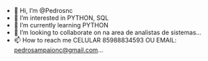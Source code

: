 - 👋 Hi, I’m @Pedrosnc
- 👀 I’m interested in  PYTHON, SQL
- 🌱 I’m currently learning  PYTHON
- 💞️ I’m looking to collaborate on na area de analistas de sistemas... 
- 📫 How to reach me  CELULAR 85988834593 OU EMAIL: pedrosampaionc@gmail.com...

<!---
Pedrosnc/Pedrosnc is a ✨ special ✨ repository because its `README.md` (this file) appears on your GitHub profile.
You can click the Preview link to take a look at your changes.
--->
